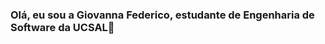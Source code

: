 ### Olá, eu sou a Giovanna Federico, estudante de Engenharia de Software da UCSAL👋

<!--

<div>
<href https://github.com/giih06/>
<div/>

- 🔭 I’m currently working on ...
- 🌱 Estudando JAVA
- 👯 I’m looking to collaborate on ...
- 🤔 I’m looking for help with ...
- 💬 Ask me about ...
- 📫 How to reach me: ...
- 😄 Pronomes: ela/dela
- ⚡ Fun fact: ...
-->
